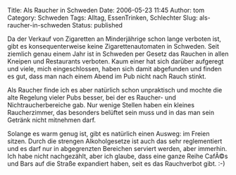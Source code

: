 Title: Als Raucher in Schweden
Date: 2006-05-23 11:45
Author: tom
Category: Schweden
Tags: Alltag, EssenTrinken, Schlechter
Slug: als-raucher-in-schweden
Status: published

Da der Verkauf von Zigaretten an Minderjährige schon lange verboten ist,
gibt es konsequenterweise keine Zigarettenautomaten in Schweden. Seit
ziemlich genau einem Jahr ist in Schweden per Gesetz das Rauchen in
allen Kneipen und Restaurants verboten. Kaum einer hat sich darüber
aufgeregt und viele, mich eingeschlossen, haben sich damit abgefunden
und finden es gut, dass man nach einem Abend im Pub nicht nach Rauch
stinkt.

Als Raucher finde ich es aber natürlich schon unpraktisch und mochte die
alte Regelung vieler Pubs besser, bei der es Raucher- und
Nichtraucherbereiche gab. Nur wenige Stellen haben ein kleines
Raucherzimmer, das besonders belüftet sein muss und in das man sein
Getränk nicht mitnehmen darf.

Solange es warm genug ist, gibt es natürlich einen Ausweg: im Freien
sitzen. Durch die strengen Alkoholgesetze ist auch das sehr
reglementiert und es darf nur in abgegrenzten Bereichen serviert werden,
aber immerhin. Ich habe nicht nachgezählt, aber ich glaube, dass eine
ganze Reihe CafÃ©s und Bars auf die Straße expandiert haben, seit es das
Rauchverbot gibt. :-)

